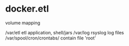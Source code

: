 # docker.etl

volume mapping

/var/etl                        etl application, shell/jars
/var/log                        rsyslog log files
/var/spool/cron/crontabs/       contain file 'root'

